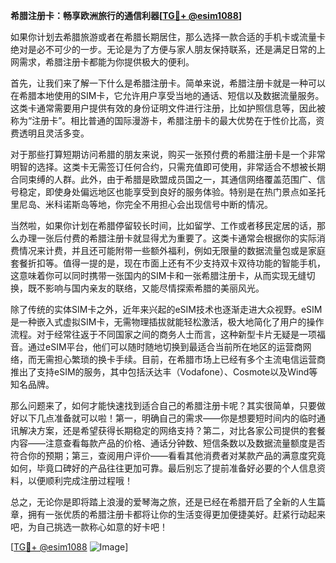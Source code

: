 **希腊注册卡：畅享欧洲旅行的通信利器[[TG💪+ @esim1088](https://t.me/s/esim1088)]**

如果你计划去希腊旅游或者在希腊长期居住，那么选择一款合适的手机卡或流量卡绝对是必不可少的一步。无论是为了方便与家人朋友保持联系，还是满足日常的上网需求，希腊注册卡都能为你提供极大的便利。

首先，让我们来了解一下什么是希腊注册卡。简单来说，希腊注册卡就是一种可以在希腊本地使用的SIM卡，它允许用户享受当地的通话、短信以及数据流量服务。这类卡通常需要用户提供有效的身份证明文件进行注册，比如护照信息等，因此被称为“注册卡”。相比普通的国际漫游卡，希腊注册卡的最大优势在于性价比高，资费透明且灵活多变。

对于那些打算短期访问希腊的朋友来说，购买一张预付费的希腊注册卡是一个非常明智的选择。这类卡无需签订任何合约，只需充值即可使用，非常适合不想被长期合同束缚的人群。此外，由于希腊是欧盟成员国之一，其通信网络覆盖范围广、信号稳定，即使身处偏远地区也能享受到良好的服务体验。特别是在热门景点如圣托里尼岛、米科诺斯岛等地，你完全不用担心会出现信号中断的情况。

当然啦，如果你计划在希腊停留较长时间，比如留学、工作或者移民定居的话，那么办理一张后付费的希腊注册卡就显得尤为重要了。这类卡通常会根据你的实际消费情况来计费，并且还可能附带一些额外福利，例如无限量的数据流量包或是家庭套餐折扣等。值得一提的是，现在市面上还有不少支持双卡双待功能的智能手机，这意味着你可以同时携带一张国内的SIM卡和一张希腊注册卡，从而实现无缝切换，既不影响与国内亲友的联络，又能尽情探索希腊的美丽风光。

除了传统的实体SIM卡之外，近年来兴起的eSIM技术也逐渐走进大众视野。eSIM是一种嵌入式虚拟SIM卡，无需物理插拔就能轻松激活，极大地简化了用户的操作流程。对于经常往返于不同国家之间的商务人士而言，这种新型卡片无疑是一项福音。通过eSIM平台，他们可以随时随地切换到最适合当前所在地区的运营商网络，而无需担心繁琐的换卡手续。目前，在希腊市场上已经有多个主流电信运营商推出了支持eSIM的服务，其中包括沃达丰（Vodafone）、Cosmote以及Wind等知名品牌。

那么问题来了，如何才能快速找到适合自己的希腊注册卡呢？其实很简单，只要做好以下几点准备就可以啦！第一，明确自己的需求——你是想要短时间内的临时通讯解决方案，还是希望获得长期稳定的网络支持？第二，对比各家公司提供的套餐内容——注意查看每款产品的价格、通话分钟数、短信条数以及数据流量额度是否符合你的预期；第三，查阅用户评价——看看其他消费者对某款产品的满意度究竟如何，毕竟口碑好的产品往往更加可靠。最后别忘了提前准备好必要的个人信息资料，以便顺利完成注册过程哦！

总之，无论你是即将踏上浪漫的爱琴海之旅，还是已经在希腊开启了全新的人生篇章，拥有一张优质的希腊注册卡都将让你的生活变得更加便捷美好。赶紧行动起来吧，为自己挑选一款称心如意的好卡吧！

[[TG💪+ @esim1088](https://t.me/s/esim1088) ![Image](https://i.postimg.cc/4NQfJmqS/Snipaste-2025-05-13-00-14-12.png)]